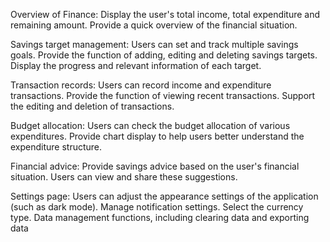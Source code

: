 Overview of Finance:
Display the user's total income, total expenditure and remaining amount.
Provide a quick overview of the financial situation.

Savings target management:
Users can set and track multiple savings goals.
Provide the function of adding, editing and deleting savings targets.
Display the progress and relevant information of each target.

Transaction records:
Users can record income and expenditure transactions.
Provide the function of viewing recent transactions.
Support the editing and deletion of transactions.

Budget allocation:
Users can check the budget allocation of various expenditures.
Provide chart display to help users better understand the expenditure structure.

Financial advice:
Provide savings advice based on the user's financial situation.
Users can view and share these suggestions.

Settings page:
Users can adjust the appearance settings of the application (such as dark mode).
Manage notification settings.
Select the currency type.
Data management functions, including clearing data and exporting data
